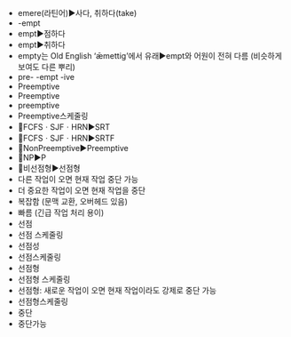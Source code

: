 ﻿- emere(라틴어)▶️사다, 취하다(take)
- -empt
- empt▶️점하다
- empt▶️취하다
- empty는 Old English ‘ǣmettig’에서 유래▶️empt와 어원이 전혀 다름 (비슷하게 보여도 다른 뿌리)
- pre- -empt -ive
- Preemptive
- Preemptive
- preemptive
- Preemptive스케줄링
- 📌FCFSㆍSJFㆍHRN▶️SRT
- 📌FCFSㆍSJFㆍHRN▶️SRTF
- 📌NonPreemptive▶️Preemptive
- 📌NP▶️P
- 📌비선점형▶️선점형
- 다른 작업이 오면 현재 작업 중단 가능
- 더 중요한 작업이 오면 현재 작업을 중단
- 복잡함 (문맥 교환, 오버헤드 있음)
- 빠름 (긴급 작업 처리 용이)
- 선점
- 선점 스케줄링
- 선점성
- 선점스케줄링
- 선점형
- 선점형 스케줄링
- 선점형: 새로운 작업이 오면 현재 작업이라도 강제로 중단 가능
- 선점형스케줄링
- 중단
- 중단가능
